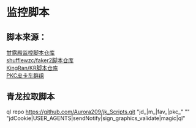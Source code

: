 #  监控脚本  
##  脚本来源：  
  
  
[甘露殿监控脚本仓库](https://github.com/msechen/jdrain)  
[shufflewzc/faker2脚本仓库](https://github.com/shufflewzc/faker2/tree/main)  
[KingRan/KR脚本仓库](https://github.com/KingRan/KR)  
[PKC皮卡车群组](https://t.me/topstyle996)  
  
  
##  青龙拉取脚本  
  
  
ql repo https://github.com/Aurora209/jk_Scripts.git "jd_|m_|fav_|pkc_" "" "jdCookie|USER_AGENTS|sendNotify|sign_graphics_validate|magic|ql"



